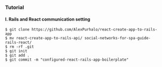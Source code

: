 ### Tutorial
#### I. Rails and React communication setting
	$ git clone https://github.com/AlexPurhalo/react-create-app-to-rails-app
	$ mv react-create-app-to-rails-api/ social-networks-for-spa-guide-rails-react/
	$ rm -rf .git
	$ git init
	$ git add .
	$ git commit -m "configured-react-rails-app-boilerplate"

